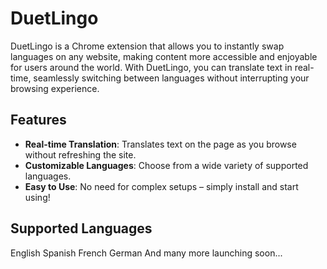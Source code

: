 # DuetLingo
DuetLingo is a Chrome extension that allows you to instantly swap languages on any website, making content more accessible and enjoyable for users around the world. With DuetLingo, you can translate text in real-time, seamlessly switching between languages without interrupting your browsing experience.

## Features
- **Real-time Translation**: Translates text on the page as you browse without refreshing the site.
- **Customizable Languages**: Choose from a wide variety of supported languages.
- **Easy to Use**: No need for complex setups – simply install and start using!

## Supported Languages
English
Spanish
French
German
And many more launching soon...